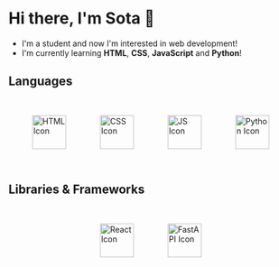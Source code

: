 # Hi there, I'm Sota 👋
- I'm a student and now I'm interested in web development!  
- I'm currently learning **HTML**, **CSS**, **JavaScript** and **Python**!  

## Languages
<div style="display: flex; justify-content: center;">
  <!-- HTML Icon -->
  <img src="https://cdn.jsdelivr.net/gh/devicons/devicon@latest/icons/html5/html5-original.svg" alt="HTML Icon" style="width: 60px; height: 60px; margin: 30px" />
  <!-- CSS Icon -->
  <img src="https://cdn.jsdelivr.net/gh/devicons/devicon@latest/icons/css3/css3-original.svg" alt="CSS Icon" style="width: 60px; height: 60px; margin: 30px" />
  <!-- JS Icon -->
  <img src="https://cdn.jsdelivr.net/gh/devicons/devicon@latest/icons/javascript/javascript-original.svg" alt="JS Icon" style="width: 60px; height: 60px; margin: 30px" />
  <!-- Python Icon -->
  <img src="https://cdn.jsdelivr.net/gh/devicons/devicon@latest/icons/python/python-original.svg" alt="Python Icon" style="width: 60px; height: 60px; margin: 30px" />
</div>

## Libraries & Frameworks
<div style="display: flex; justify-content: center;">
  <!-- React Icon -->
  <img src="https://cdn.jsdelivr.net/gh/devicons/devicon@latest/icons/react/react-original.svg" alt="React Icon" style="width: 60px; height: 60px; margin: 30px" />
  <!-- p5.js Icon
  <img src="https://cdn.jsdelivr.net/gh/devicons/devicon@latest/icons/p5js/p5js-original.svg" alt="p5.js Icon" style="width: 60px; height: 60px; margin: 30px" />
  -->
  <!-- FastAPI Icon -->
  <img src="https://cdn.jsdelivr.net/gh/devicons/devicon@latest/icons/fastapi/fastapi-original.svg" alt="FastAPI Icon" style="width: 60px; height: 60px; margin: 30px" />
</div>
